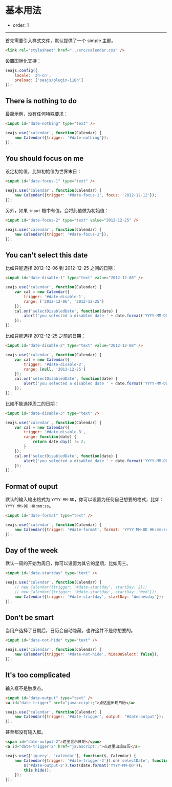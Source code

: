 # 基本用法

- order: 1

------------

首先需要引入样式文件，默认提供了一个 simple 主题。

````html
<link rel="stylesheet" href="../src/calendar.css" />
````

设置国际化支持：

````javascript
seajs.config({
    locale: 'zh-cn',
    preload: ['seajs/plugin-i18n']
});
````

## There is nothing to do

最简示例，没有任何特殊要求：

````html
<input id="date-nothing" type="text" />
````

````javascript
seajs.use('calendar', function(Calendar) {
    new Calendar({trigger: '#date-nothing'});
});
````


## You should focus on me

设定初始值，比如初始值为世界末日：

````html
<input id="date-focus-1" type="text" />
````

````javascript
seajs.use('calendar', function(Calendar) {
    new Calendar({trigger: '#date-focus-1', focus: '2012-12-12'});
});
````

另外，如果 ``input`` 框中有值，会将此值做为初始值：

````html
<input id="date-focus-2" type="text" value="2012-12-25" />
````

````javascript
seajs.use('calendar', function(Calendar) {
    new Calendar({trigger: '#date-focus-2'});
});
````

## You can't select this date

比如只能选择 2012-12-06 到 2012-12-25 之间的日期：

````html
<input id="date-disable-1" type="text" value="2012-12-08" />
````

````javascript
seajs.use('calendar', function(Calendar) {
    var cal = new Calendar({
        trigger: '#date-disable-1',
        range: ['2012-12-06', '2012-12-25']
    });
    cal.on('selectDisabledDate', function(date) {
        alert('you selected a disabled date ' + date.format('YYYY-MM-DD'));
    });
});
````

比如只能选择 2012-12-25 之前的日期：

````html
<input id="date-disable-2" type="text" value="2012-12-08" />
````

````javascript
seajs.use('calendar', function(Calendar) {
    var cal = new Calendar({
        trigger: '#date-disable-2',
        range: [null, '2012-12-25']
    });
    cal.on('selectDisabledDate', function(date) {
        alert('you selected a disabled date ' + date.format('YYYY-MM-DD'));
    });
});
````

比如不能选择周二的日期：

````html
<input id="date-disable-3" type="text" />
````

````javascript
seajs.use('calendar', function(Calendar) {
    var cal = new Calendar({
        trigger: '#date-disable-3',
        range: function(date) {
            return date.day() != 2;
        }
    });
    cal.on('selectDisabledDate', function(date) {
        alert('you selected a disabled date ' + date.format('YYYY-MM-DD'));
    });
});
````

## Format of ouput

默认的输入输出格式为 ``YYYY-MM-DD``，你可以设置为任何自己想要的格式，比如：
``YYYY MM-DD HH:mm:ss``。

````html
<input id="date-format" type="text" />
````

````javascript
seajs.use('calendar', function(Calendar) {
    new Calendar({trigger: '#date-format', format: 'YYYY MM-DD HH:mm:ss'});
});
````

## Day of the week

默认一周的开始为周日，你可以设置为其它的星期，比如周三。

````html
<input id="date-startday" type="text" />
````

````javascript
seajs.use('calendar', function(Calendar) {
    // new Calendar({trigger: '#date-startday', startDay: 2});
    // new Calendar({trigger: '#date-startday', startDay: 'Wed'});
    new Calendar({trigger: '#date-startday', startDay: 'Wednesday'});
});
````


## Don't be smart

当用户选择了日期后，日历会自动隐藏。也许这并不是你想要的。

````html
<input id="date-not-hide" type="text" />
````

````javascript
seajs.use('calendar', function(Calendar) {
    new Calendar({trigger: '#date-not-hide', hideOnSelect: false});
});
````


## It's too complicated

输入框不是触发点。

````html
<input id="date-output" type="text" />
<a id="date-trigger" href="javascript:;">点这里出现日历</a>
````

````javascript
seajs.use('calendar', function(Calendar) {
    new Calendar({trigger: '#date-trigger', output: "#date-output"});
});
````

甚至都没有输入框。

````html
<span id="date-output-2">这里显示日期</span>
<a id="date-trigger-2" href="javascript:;">点这里出现日历</a>
````

````javascript
seajs.use(['jquery', 'calendar'], function($, Calendar) {
    new Calendar({trigger: '#date-trigger-2'}).on('selectDate', function(date) {
        $('#date-output-2').text(date.format('YYYY-MM-DD'));
        this.hide();
    });
});
````
